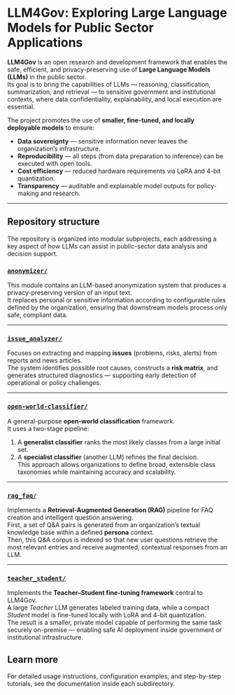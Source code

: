 # LLM4Gov: Exploring Large Language Models for Public Sector Applications

**LLM4Gov** is an open research and development framework that enables the safe, efficient, and privacy-preserving use of **Large Language Models (LLMs)** in the public sector.  
Its goal is to bring the capabilities of LLMs — reasoning, classification, summarization, and retrieval — to sensitive government and institutional contexts, where data confidentiality, explainability, and local execution are essential.

The project promotes the use of **smaller, fine-tuned, and locally deployable models** to ensure:
- **Data sovereignty** — sensitive information never leaves the organization’s infrastructure.  
- **Reproducibility** — all steps (from data preparation to inference) can be executed with open tools.  
- **Cost efficiency** — reduced hardware requirements via LoRA and 4-bit quantization.  
- **Transparency** — auditable and explainable model outputs for policy-making and research.

---

## Repository structure

The repository is organized into modular subprojects, each addressing a key aspect of how LLMs can assist in public-sector data analysis and decision support.

### [`anonymizer/`](./anonymizer)
This module contains an LLM-based anonymization system that produces a privacy-preserving version of an input text.  
It replaces personal or sensitive information according to configurable rules defined by the organization, ensuring that downstream models process only safe, compliant data.

---

### [`issue_analyzer/`](./issue_analyzer)
Focuses on extracting and mapping **issues** (problems, risks, alerts) from reports and news articles.  
The system identifies possible root causes, constructs a **risk matrix**, and generates structured diagnostics — supporting early detection of operational or policy challenges.

---

### [`open-world-classifier/`](./open-world-classifier)
A general-purpose **open-world classification** framework.  
It uses a two-stage pipeline:
1. A **generalist classifier** ranks the most likely classes from a large initial set.  
2. A **specialist classifier** (another LLM) refines the final decision.  
This approach allows organizations to define broad, extensible class taxonomies while maintaining accuracy and scalability.

---

### [`rag_faq/`](./rag_faq)
Implements a **Retrieval-Augmented Generation (RAG)** pipeline for FAQ creation and intelligent question answering.  
First, a set of Q&A pairs is generated from an organization’s textual knowledge base within a defined **persona** context.  
Then, this Q&A corpus is indexed so that new user questions retrieve the most relevant entries and receive augmented, contextual responses from an LLM.

---

### [`teacher_student/`](./teacher_student)
Implements the **Teacher–Student fine-tuning framework** central to LLM4Gov.  
A large *Teacher* LLM generates labeled training data, while a compact *Student* model is fine-tuned locally with LoRA and 4-bit quantization.  
The result is a smaller, private model capable of performing the same task securely on-premise — enabling safe AI deployment inside government or institutional infrastructure.

## Learn more
For detailed usage instructions, configuration examples, and step-by-step tutorials, see the documentation inside each subdirectory.
